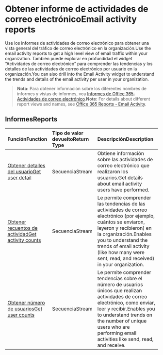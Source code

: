 # <a name="email-activity-reports"></a><span data-ttu-id="15d9b-101">Obtener informe de actividades de correo electrónico</span><span class="sxs-lookup"><span data-stu-id="15d9b-101">Email activity reports</span></span>

<span data-ttu-id="15d9b-102">Use los informes de actividades de correo electrónico para obtener una vista general del tráfico de correo electrónico en la organización.</span><span class="sxs-lookup"><span data-stu-id="15d9b-102">Use the email activity reports to get a high level view of email traffic within your organization.</span></span> <span data-ttu-id="15d9b-103">También puede explorar en profundidad el widget “Actividades de correo electrónico” para comprender las tendencias y los detalles de las actividades de correo electrónico por usuario en la organización.</span><span class="sxs-lookup"><span data-stu-id="15d9b-103">You can also drill into the Email Activity widget to understand the trends and details of the email activity per user in your organization.</span></span>

> <span data-ttu-id="15d9b-104">**Nota:** Para obtener información sobre los diferentes nombres de informes y vistas de informes, vea [Informes de Office 365: Actividades de correo electrónico]((https://support.office.com/client/Email-activity-1cbe2c00-ca65-4fb9-9663-1bbfa58ebe44)).</span><span class="sxs-lookup"><span data-stu-id="15d9b-104">**Note:** For details about different report views and names, see [Office 365 Reports - Email Activity]((https://support.office.com/client/Email-activity-1cbe2c00-ca65-4fb9-9663-1bbfa58ebe44)).</span></span>

## <a name="reports"></a><span data-ttu-id="15d9b-105">Informes</span><span class="sxs-lookup"><span data-stu-id="15d9b-105">Reports</span></span>

| <span data-ttu-id="15d9b-106">Función</span><span class="sxs-lookup"><span data-stu-id="15d9b-106">Function</span></span>                                 | <span data-ttu-id="15d9b-107">Tipo de valor devuelto</span><span class="sxs-lookup"><span data-stu-id="15d9b-107">Return Type</span></span> | <span data-ttu-id="15d9b-108">Descripción</span><span class="sxs-lookup"><span data-stu-id="15d9b-108">Description</span></span>                              |
| :--------------------------------------- | :---------- | :--------------------------------------- |
| [<span data-ttu-id="15d9b-109">Obtener detalles del usuario</span><span class="sxs-lookup"><span data-stu-id="15d9b-109">Get user detail</span></span>](../api/reportroot_getemailactivityuserdetail.md) | <span data-ttu-id="15d9b-110">Secuencia</span><span class="sxs-lookup"><span data-stu-id="15d9b-110">Stream</span></span>      | <span data-ttu-id="15d9b-111">Obtiene información sobre las actividades de correo electrónico que realizaron los usuarios.</span><span class="sxs-lookup"><span data-stu-id="15d9b-111">Get details about email activity users have performed.</span></span> |
| [<span data-ttu-id="15d9b-112">Obtener recuentos de actividad</span><span class="sxs-lookup"><span data-stu-id="15d9b-112">Get activity counts</span></span>](../api/reportroot_getemailactivitycounts.md) | <span data-ttu-id="15d9b-113">Secuencia</span><span class="sxs-lookup"><span data-stu-id="15d9b-113">Stream</span></span>      | <span data-ttu-id="15d9b-114">Le permite comprender las tendencias de las actividades de correo electrónico (por ejemplo, cuántos se enviaron, leyeron y recibieron) en la organización.</span><span class="sxs-lookup"><span data-stu-id="15d9b-114">Enables you to understand the trends of email activity (like how many were sent, read, and received) in your organization.</span></span> |
| [<span data-ttu-id="15d9b-115">Obtener número de usuarios</span><span class="sxs-lookup"><span data-stu-id="15d9b-115">Get user counts</span></span>](../api/reportroot_getemailactivityusercounts.md) | <span data-ttu-id="15d9b-116">Secuencia</span><span class="sxs-lookup"><span data-stu-id="15d9b-116">Stream</span></span>      | <span data-ttu-id="15d9b-117">Le permite comprender tendencias sobre el número de usuarios únicos que realizan actividades de correo electrónico, como enviar, leer y recibir.</span><span class="sxs-lookup"><span data-stu-id="15d9b-117">Enables you to understand trends on the number of unique users who are performing email activities like send, read, and receive.</span></span> |
